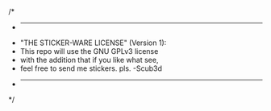 /*
 * ----------------------------------------------
 * "THE STICKER-WARE LICENSE" (Version 1):
 * This repo will use the GNU GPLv3 license 
 * with the addition that if you like what see,
 * feel free to send me stickers. pls.  -Scub3d
 * ----------------------------------------------
 */
 
                     
